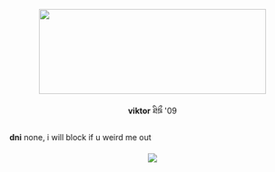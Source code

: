 <p align="center">
<img src="https://files.catbox.moe/2met5x.webp" 
     width="400" 
     height="150" />
</p>

<p align="center">
<b>viktor</b> ཐིཋྀ '09 
</p> 
<b>dni</b> none, i will block if u weird me out </p>
<p align="center">

<h4 align="center">

![](https://komarev.com/ghpvc/?username=fujoshis&color=2e2e28&label=ㅤstalkersㅤ)
</h4> 
